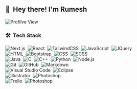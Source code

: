 ## 👋 &nbsp;Hey there! I'm Rumesh

![Profilve View](https://komarev.com/ghpvc/?username=rumeshudash&label=Profile%20views&color=0e75b6&style=for-the-badge)

### 🛠 &nbsp;Tech Stack
![Next.js](https://img.shields.io/badge/-Next.js-05122A?style=for-the-badge&logo=next.js)&nbsp;
![React](https://img.shields.io/badge/-React-05122A?style=for-the-badge&logo=react)&nbsp;
![TailwindCSS](https://img.shields.io/badge/-TailwindCSS-05122A?style=for-the-badge&logo=tailwindcss)&nbsp;
![JavaScript](https://img.shields.io/badge/-JavaScript-05122A?style=for-the-badge&logo=javascript)&nbsp;
![JQuery](https://img.shields.io/badge/-JQuery-05122A?style=for-the-badge&logo=jquery)&nbsp;\
![HTML](https://img.shields.io/badge/-HTML-05122A?style=for-the-badge&logo=HTML5)&nbsp;
![Bootstrap](https://img.shields.io/badge/-Bootstrap-05122A?style=for-the-badge&logo=bootstrap&logoColor=563D7C)&nbsp;
![CSS](https://img.shields.io/badge/-CSS-05122A?style=for-the-badge&logo=CSS3&logoColor=1572B6)&nbsp;
![SCSS](https://img.shields.io/badge/-SCSS-05122A?style=for-the-badge&logo=SASS&logoColor=cd6799)&nbsp;\
![Java](https://img.shields.io/badge/-Java-05122A?style=for-the-badge&logo=Java&logoColor=FFA518)&nbsp;
![C](https://img.shields.io/badge/-C-05122A?style=for-the-badge&logo=C&logoColor=A8B9CC)&nbsp;
![C++](https://img.shields.io/badge/-C++-05122A?style=for-the-badge&logo=C%2B%2B&logoColor=00599C)&nbsp;
![Python](https://img.shields.io/badge/-Python-05122A?style=for-the-badge&logo=python)&nbsp;
![Node.js](https://img.shields.io/badge/-Node.js-05122A?style=for-the-badge&logo=node.js)&nbsp;\
![Git](https://img.shields.io/badge/-Git-05122A?style=for-the-badge&logo=git)&nbsp;
![GitHub](https://img.shields.io/badge/-GitHub-05122A?style=for-the-badge&logo=github)&nbsp;
![Markdown](https://img.shields.io/badge/-Markdown-05122A?style=for-the-badge&logo=markdown)&nbsp;\
![Visual Studio Code](https://img.shields.io/badge/-Visual%20Studio%20Code-05122A?style=for-the-badge&logo=visual-studio-code&logoColor=007ACC)&nbsp;
![Eclipse](https://img.shields.io/badge/-Eclipse-05122A?style=for-the-badge&logo=eclipse-ide&logoColor=2C2255)&nbsp;\
![Illustrator](https://img.shields.io/badge/-Illustrator-05122A?style=for-the-badge&logo=adobe-illustrator)&nbsp;
![Photoshop](https://img.shields.io/badge/-Photoshop-05122A?style=for-the-badge&logo=adobe-photoshop)&nbsp;\
![Trello](https://img.shields.io/badge/-Trello-05122A?style=for-the-badge&logo=trello)&nbsp;
![Photoshop](https://img.shields.io/badge/-Photoshop-05122A?style=for-the-badge&logo=adobe-photoshop)&nbsp;

<!--
**rumeshudash/rumeshudash** is a ✨ _special_ ✨ repository because its `README.md` (this file) appears on your GitHub profile.

Here are some ideas to get you started:

- 🔭 I’m currently working on ...
- 🌱 I’m currently learning ...
- 👯 I’m looking to collaborate on ...
- 🤔 I’m looking for help with ...
- 💬 Ask me about ...
- 📫 How to reach me: ...
- 😄 Pronouns: ...
- ⚡ Fun fact: ...
-->
